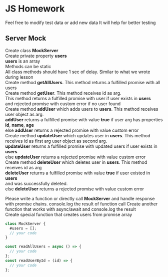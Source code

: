 # JS Homework

Feel free to modify test data or add new data
It will help for better testing

## Server Mock

Create class **MockServer**  
Create private property **users**  
**users** is an array  
Methods can be static  
All class methods should have 1 sec of delay. Similar to what we wrote during lesson  
Create method **getAllUsers**. This method returns a fulfilled promise with all users  
Create method **getUser**. This method receives id as arg.  
This method returns a fulfilled promise with user if user exists in **users**  
and rejected promise with custom error if no user found  
Create method **addUser** which adds users to **users**. This method receives user object as arg.  
**addUser** returns a fulfilled promise with value **true** if user arg has properties **id**, **name**, **age**  
else **addUser** returns a rejected promise with value custom error  
Create method **updateUser** which updates user in **users**. This method receives id as first arg user object as second arg.  
**updateUser** returns a fulfilled promise with updated users if user exists in **users**  
else **updateUser** returns a rejected promise with value custom error  
Create method **deleteUser** which deletes user in **users**. This method receives id as arg  
**deleteUser** returns a fulfilled promise with value **true** if user existed in **users**  
and was successfully deleted.  
else **deleteUser** returns a rejected promise with value custom error

Please write a function or directly call **MockServer** and handle response with promise chains. console.log the result of function call
Create another function that works with async/await and console.log the result  
Create special function that creates users from promise array

```javascript
class MockServer {
  #users = [];
  // your code
}

const readAllUsers = async () => {
  // your code
};
const readUserById = (id) => {
  // your code
};
```

